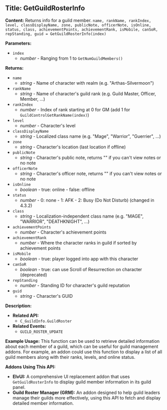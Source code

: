 ## Title: GetGuildRosterInfo

**Content:**
Returns info for a guild member.
`name, rankName, rankIndex, level, classDisplayName, zone, publicNote, officerNote, isOnline, status, class, achievementPoints, achievementRank, isMobile, canSoR, repStanding, guid = GetGuildRosterInfo(index)`

**Parameters:**
- `index`
  - *number* - Ranging from 1 to `GetNumGuildMembers()`

**Returns:**
- `name`
  - *string* - Name of character with realm (e.g. "Arthas-Silvermoon")
- `rankName`
  - *string* - Name of character's guild rank (e.g. Guild Master, Officer, Member, ...)
- `rankIndex`
  - *number* - Index of rank starting at 0 for GM (add 1 for `GuildControlGetRankName(index)`)
- `level`
  - *number* - Character's level
- `classDisplayName`
  - *string* - Localized class name (e.g. "Mage", "Warrior", "Guerrier", ...)
- `zone`
  - *string* - Character's location (last location if offline)
- `publicNote`
  - *string* - Character's public note, returns "" if you can't view notes or no note
- `officerNote`
  - *string* - Character's officer note, returns "" if you can't view notes or no note
- `isOnline`
  - *boolean* - true: online - false: offline
- `status`
  - *number* - 0: none - 1: AFK - 2: Busy (Do Not Disturb) (changed in 4.3.2)
- `class`
  - *string* - Localization-independent class name (e.g. "MAGE", "WARRIOR", "DEATHKNIGHT", ...)
- `achievementPoints`
  - *number* - Character's achievement points
- `achievementRank`
  - *number* - Where the character ranks in guild if sorted by achievement points
- `isMobile`
  - *boolean* - true: player logged into app with this character
- `canSoR`
  - *boolean* - true: can use Scroll of Resurrection on character (deprecated)
- `repStanding`
  - *number* - Standing ID for character's guild reputation
- `guid`
  - *string* - Character's GUID

**Description:**
- **Related API:**
  - `C_GuildInfo.GuildRoster`
- **Related Events:**
  - `GUILD_ROSTER_UPDATE`

**Example Usage:**
This function can be used to retrieve detailed information about each member of a guild, which can be useful for guild management addons. For example, an addon could use this function to display a list of all guild members along with their ranks, levels, and online status.

**Addons Using This API:**
- **ElvUI:** A comprehensive UI replacement addon that uses `GetGuildRosterInfo` to display guild member information in its guild panel.
- **Guild Roster Manager (GRM):** An addon designed to help guild leaders manage their guilds more effectively, using this API to fetch and display detailed member information.